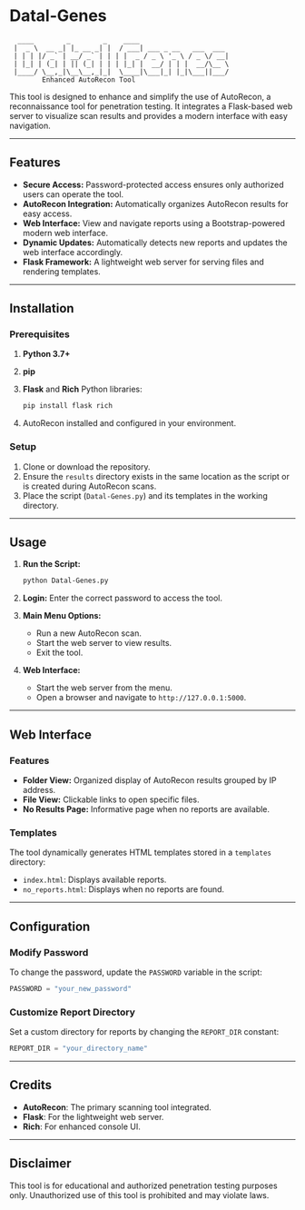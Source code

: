 # Datal-Genes
```plaintext
  ____        _        _    ____                       
 |  _ \  __ _| |_ __ _| |  / ___| ___ _ __   ___  ___  
 | | | |/ _` | __/ _` | | | |  _ / _ \ '_ \ / _ \/ __| 
 | |_| | (_| | || (_| | | | |_| |  __/ | | |  __/\__ \ 
 |____/ \__,_|\__\__,_|_|  \____|\___|_| |_|\___||___/ 
        Enhanced AutoRecon Tool
```

This tool is designed to enhance and simplify the use of AutoRecon, a reconnaissance tool for penetration testing. It integrates a Flask-based web server to visualize scan results and provides a modern interface with easy navigation.

---

## Features

- **Secure Access:** Password-protected access ensures only authorized users can operate the tool.
- **AutoRecon Integration:** Automatically organizes AutoRecon results for easy access.
- **Web Interface:** View and navigate reports using a Bootstrap-powered modern web interface.
- **Dynamic Updates:** Automatically detects new reports and updates the web interface accordingly.
- **Flask Framework:** A lightweight web server for serving files and rendering templates.

---

## Installation

### Prerequisites

1. **Python 3.7+**
2. **pip**
3. **Flask** and **Rich** Python libraries:

   ```bash
   pip install flask rich
   ```

4. AutoRecon installed and configured in your environment.

### Setup

1. Clone or download the repository.
2. Ensure the `results` directory exists in the same location as the script or is created during AutoRecon scans.
3. Place the script (`Datal-Genes.py`) and its templates in the working directory.

---

## Usage

1. **Run the Script:**

   ```bash
   python Datal-Genes.py
   ```

2. **Login:** Enter the correct password to access the tool.

3. **Main Menu Options:**
   - Run a new AutoRecon scan.
   - Start the web server to view results.
   - Exit the tool.

4. **Web Interface:**
   - Start the web server from the menu.
   - Open a browser and navigate to `http://127.0.0.1:5000`.

---

## Web Interface

### Features
- **Folder View:** Organized display of AutoRecon results grouped by IP address.
- **File View:** Clickable links to open specific files.
- **No Results Page:** Informative page when no reports are available.

### Templates
The tool dynamically generates HTML templates stored in a `templates` directory:
- `index.html`: Displays available reports.
- `no_reports.html`: Displays when no reports are found.

---

## Configuration

### Modify Password
To change the password, update the `PASSWORD` variable in the script:

```python
PASSWORD = "your_new_password"
```

### Customize Report Directory
Set a custom directory for reports by changing the `REPORT_DIR` constant:

```python
REPORT_DIR = "your_directory_name"
```

---

## Credits

- **AutoRecon**: The primary scanning tool integrated.
- **Flask**: For the lightweight web server.
- **Rich**: For enhanced console UI.

---

## Disclaimer
This tool is for educational and authorized penetration testing purposes only. Unauthorized use of this tool is prohibited and may violate laws.
